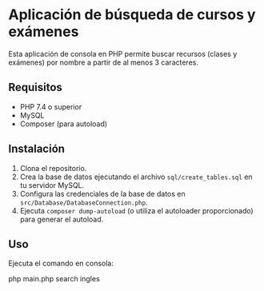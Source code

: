 # Aplicación de búsqueda de cursos y exámenes

Esta aplicación de consola en PHP permite buscar recursos (clases y exámenes) por nombre a partir de al menos 3 caracteres.

## Requisitos

- PHP 7.4 o superior
- MySQL
- Composer (para autoload)

## Instalación

1. Clona el repositorio.
2. Crea la base de datos ejecutando el archivo `sql/create_tables.sql` en tu servidor MySQL.
3. Configura las credenciales de la base de datos en `src/Database/DatabaseConnection.php`.
4. Ejecuta `composer dump-autoload` (o utiliza el autoloader proporcionado) para generar el autoload.

## Uso

Ejecuta el comando en consola:

php main.php search ingles

